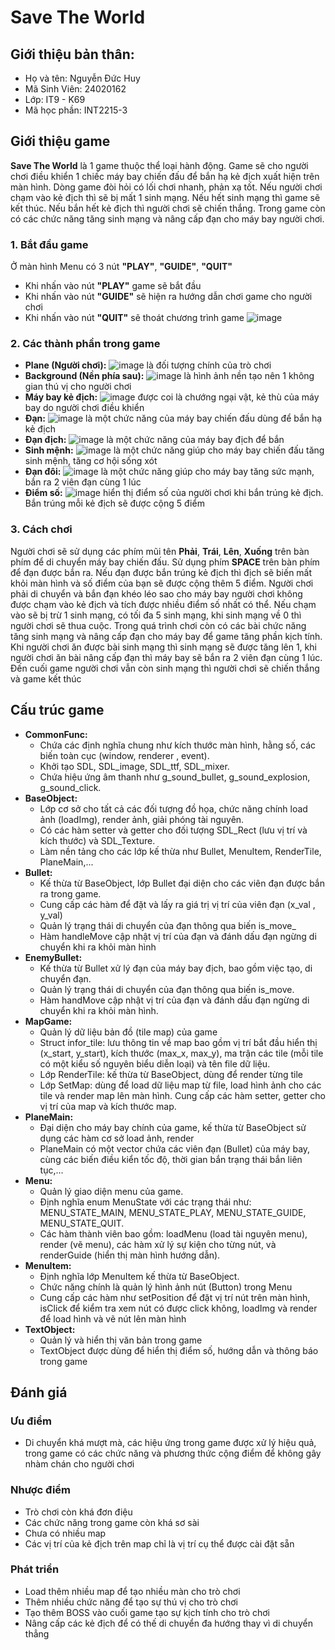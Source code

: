 # Save The World
## Giới thiệu bản thân:
- Họ và tên: Nguyễn Đức Huy
- Mã Sinh Viên: 24020162
- Lớp: IT9 - K69
- Mã học phần: INT2215-3
## Giới thiệu game
**Save The World** là 1 game thuộc thể loại hành động. Game sẽ cho người chơi điều khiển 1 chiếc máy bay chiến đấu để bắn hạ kẻ địch xuất hiện trên màn hình. Dòng game đòi hỏi có lối chơi nhanh, phản xạ tốt. Nếu người chơi chạm vào kẻ địch thì sẽ bị mất 1 sinh mạng. Nếu hết sinh mạng thì game sẽ kết thúc. Nếu bắn hết kẻ địch thì người chơi sẽ chiến thắng. Trong game còn có các chức năng tăng sinh mạng và nâng cấp đạn cho máy bay người chơi.  
### 1. Bắt đầu game
Ở màn hình Menu có 3 nút **"PLAY"**, **"GUIDE"**, **"QUIT"**
- Khi nhấn vào nút **"PLAY"** game sẽ bắt đầu
- Khi nhấn vào nút **"GUIDE"** sẽ hiện ra hướng dẫn chơi game cho người chơi
- Khi nhấn vào nút **"QUIT"** sẽ thoát chương trình game
![image](./readme/menu.jpg)
### 2. Các thành phần trong game
- **Plane (Người chơi):** ![image](./readme/planemain.png) là đối tượng chính của trò chơi
- **Background (Nền phía sau):** ![image](./readme/background_game.jpg)
là hình ảnh nền tạo nên 1 không gian thú vị cho người chơi
- **Máy bay kẻ địch:**  ![image](./readme/dich.png) được coi là chướng ngại vật, kẻ thù của máy bay do người chơi điều khiển
- **Đạn:** ![image](./readme/bulletMain.png) là một chức năng của máy bay chiến đấu dùng để bắn hạ kẻ địch
- **Đạn địch:** ![image](./readme/bulletEnemy.png) là một chức năng của máy bay địch để bắn
- **Sinh mệnh:** ![image](./readme/sinhmenh.png) là một chức năng giúp cho máy bay chiến đấu tăng sinh mệnh, tăng cơ hội sống xót
- **Đạn đôi:** ![image](./readme/dich.png) là một chức năng giúp cho máy bay tăng sức mạnh, bắn ra 2 viên đạn cùng 1 lúc
- **Điểm số:** ![image](./readme/point.png) hiển thị điểm số của người chơi khi bắn trúng kẻ địch. Bắn trúng mỗi kẻ địch sẽ được cộng 5 điểm  
### 3. Cách chơi
Người chơi sẽ sử dụng các phím mũi tên **Phải**, **Trái**, **Lên**, **Xuống** trên bàn phím để di chuyển máy bay chiến đấu. Sử dụng phím **SPACE** trên bàn phím để đạn được bắn ra. Nếu đạn được bắn trúng kẻ địch thì địch sẽ biến mất khỏi màn hình và số điểm của bạn sẽ được cộng thêm 5 điểm. Người chơi phải di chuyển và bắn đạn khéo léo sao cho máy bay người chơi không được chạm vào kẻ địch và tích được nhiều điểm số nhất có thể. Nếu chạm vào sẽ bị trừ 1 sinh mạng, có tối đa 5 sinh mạng, khi sinh mạng về 0 thì người chơi sẽ thua cuộc. Trong quá trình chơi còn có các bài chức năng tăng sinh mạng và nâng cấp đạn cho máy bay để game tăng phần kịch tính. Khi người chơi ăn được bài sinh mạng thì sinh mạng sẽ được tăng lên 1, khi người chơi ăn bài nâng cấp đạn thì máy bay sẽ bắn ra 2 viên đạn cùng 1 lúc. Đến cuối game người chơi vẫn còn sinh mạng thì người chơi sẽ chiến thắng và game kết thúc
## Cấu trúc game
- **CommonFunc:**
    - Chứa các định nghĩa chung như kích thước màn hình, hằng số, các biến toàn cục (window, renderer , event).
    - Khởi tạo SDL, SDL_image, SDL_ttf, SDL_mixer.
    - Chứa hiệu ứng âm thanh như g_sound_bullet, g_sound_explosion, g_sound_click.
- **BaseObject:**
    - Lớp cơ sở cho tất cả các đối tượng đồ họa, chức năng chính load ảnh (loadImg), render ảnh, giải phóng tài nguyên.
    - Có các hàm setter và getter cho đối tượng SDL_Rect (lưu vị trí và kích thước) và SDL_Texture.
    - Làm nền tảng cho các lớp kế thừa như Bullet, MenuItem, RenderTile, PlaneMain,...
- **Bullet:**
    - Kế thừa từ BaseObject, lớp Bullet đại diện cho các viên đạn được bắn ra trong game.
    - Cung cấp các hàm để đặt và lấy ra giá trị vị trí của viên đạn (x_val , y_val)
    - Quản lý trạng thái di chuyển của đạn thông qua biến is_move_
    - Hàm handleMove cập nhật vị trí của đạn và đánh dấu đạn ngừng di chuyển khi ra khỏi màn hình
- **EnemyBullet:**
    - Kế thừa từ Bullet xử lý đạn của máy bay địch, bao gồm việc tạo, di chuyển đạn.
    - Quản lý trạng thái di chuyển của đạn thông qua biến is_move.
    - Hàm handMove cập nhật vị trí của đạn và đánh dấu đạn ngừng di chuyển khi ra khỏi màn hình.
- **MapGame:**
    - Quản lý dữ liệu bản đồ (tile map) của game
    - Struct infor_tile: lưu thông tin về map bao gồm vị trí bắt đầu hiển thị (x_start, y_start), kích thước (max_x, max_y), ma trận các tile (mỗi tile có một kiểu số nguyên biểu diễn loại) và tên file dữ liệu.
    - Lớp RenderTile: kế thừa từ BaseObject, dùng để render từng tile
    - Lớp SetMap: dùng để load 	dữ liệu map từ file, load hình ảnh cho các tile và render map lên màn hình. Cung cấp các hàm setter, getter cho vị trí của map và kích thước map.
- **PlaneMain:**
    - Đại diện cho máy bay chính của game, kế thừa từ BaseObject sử dụng các hàm cơ sở load ảnh, render
    - PlaneMain có một vector chứa các viên đạn (Bullet) của máy bay, cùng các biến điều kiển tốc độ, thời gian bắn trạng thái bắn liên tục,...
- **Menu:**
    - Quản lý giao diện menu của game.
    - Định nghĩa enum MenuState với các trạng thái như: MENU_STATE_MAIN, MENU_STATE_PLAY, MENU_STATE_GUIDE, MENU_STATE_QUIT.
    - Các hàm thành viên bao gồm: loadMenu (load tài nguyên menu), render (vẽ menu), các hàm xử lý sự kiện cho từng nút, và renderGuide (hiển thị màn hình hướng dẫn).
- **MenuItem:**
    - Định nghĩa lớp MenuItem kế thừa từ BaseObject.
    - Chức năng chính là quản lý hình ảnh nút (Button) trong Menu
    - Cung cấp các hàm như setPosition để đặt vị trí nút trên màn hình, isClick để kiểm tra xem nút có được click không, loadImg và render để load hình và vẽ nút lên màn hình
- **TextObject:**
    - Quản lý và hiển thị văn bản trong game
    - TextObject được dùng để hiển thị điểm số, hướng dẫn và thông báo trong game  

## Đánh giá
### Ưu điểm
- Di chuyển khá mượt mà, các hiệu ứng trong game được xử lý hiệu quả, trong game có các chức năng và phương thức cộng điểm để không gây nhàm chán cho người chơi
### Nhược điểm
- Trò chơi còn khá đơn điệu
- Các chức năng trong game còn khá sơ sài
- Chưa có nhiều map
- Các vị trí của kẻ địch trên map chỉ là vị trí cụ thể được cài đặt sẵn 
### Phát triển
- Load thêm nhiều map để tạo nhiều màn cho trò chơi
- Thêm nhiều chức năng để tạo sự thú vị cho trò chơi
- Tạo thêm BOSS vào cuối game tạo sự kịch tính cho trò chơi
- Nâng cấp các kẻ địch để có thế di chuyển đa hướng thay vì di chuyển thẳng
